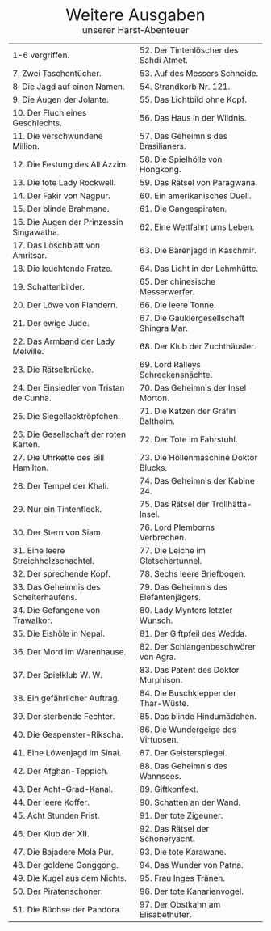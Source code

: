 
<div style="font-size: xx-large; text-align: center;">Weitere Ausgaben</div>
<div style="font-size: large; text-align: center;">unserer Harst-Abenteuer</div>

<table>
<tr><td>1-6 vergriffen.</td><td>52. Der Tintenlöscher des Sahdi Atmet.</td></tr>
<tr><td>7. Zwei Taschentücher.</td><td>53. Auf des Messers Schneide.</td></tr>
<tr><td>8. Die Jagd auf einen Namen.</td><td>54. Strandkorb Nr. 121.</td></tr>
<tr><td>9. Die Augen der Jolante. </td><td>55. Das Lichtbild ohne Kopf.</td></tr>
<tr><td>10. Der Fluch eines Geschlechts.</td><td>56. Das Haus in der Wildnis.</td></tr>
<tr><td>11. Die verschwundene Million.</td><td>57. Das Geheimnis des Brasilianers.</td></tr>
<tr><td>12. Die Festung des All Azzim.</td><td>58. Die Spielhölle von Hongkong.</td></tr>
<tr><td>13. Die tote Lady Rockwell.</td><td>59. Das Rätsel von Paragwana.</td></tr>
<tr><td>14. Der Fakir von Nagpur.</td><td>60. Ein amerikanisches Duell.</td></tr>
<tr><td>15. Der blinde Brahmane.</td><td>61. Die Gangespiraten.</td></tr>
<tr><td>16. Die Augen der Prinzessin Singawatha.</td><td>62. Eine Wettfahrt ums Leben.</td></tr>
<tr><td>17. Das Löschblatt von Amritsar.</td><td>63. Die Bärenjagd in Kaschmir.</td></tr>
<tr><td>18. Die leuchtende Fratze.</td><td>64. Das Licht in der Lehmhütte.</td></tr>
<tr><td>19. Schattenbilder.</td><td>65. Der chinesische Messerwerfer.</td></tr>
<tr><td>20. Der Löwe von Flandern.</td><td>66. Die leere Tonne.</td></tr>
<tr><td>21. Der ewige Jude.</td><td>67. Die Gauklergesellschaft Shingra Mar.</td></tr>
<tr><td>22. Das Armband der Lady Melville.</td><td>68. Der Klub der Zuchthäusler.</td></tr>
<tr><td>23. Die Rätselbrücke.</td><td>69. Lord Ralleys Schreckensnächte.</td></tr>
<tr><td>24. Der Einsiedler von Tristan de Cunha.</td><td>70. Das Geheimnis der Insel Morton.</td></tr>
<tr><td>25. Die Siegellacktröpfchen.</td><td>71. Die Katzen der Gräfin Baltholm.</td></tr>
<tr><td>26. Die Gesellschaft der roten Karten.</td><td>72. Der Tote im Fahrstuhl.</td></tr>
<tr><td>27. Die Uhrkette des Bill Hamilton.</td><td>73. Die Höllenmaschine Doktor Blucks.</td></tr>
<tr><td>28. Der Tempel der Khali.</td><td>74. Das Geheimnis der Kabine 24.</td></tr>
<tr><td>29. Nur ein Tintenfleck.</td><td>75. Das Rätsel der Trollhätta-Insel.</td></tr>
<tr><td>30. Der Stern von Siam.</td><td>76. Lord Plemborns Verbrechen.</td></tr>
<tr><td>31. Eine leere Streichholzschachtel.</td><td>77. Die Leiche im Gletschertunnel.</td></tr>
<tr><td>32. Der sprechende Kopf.</td><td>78. Sechs leere Briefbogen.</td></tr>
<tr><td>33. Das Geheimnis des Scheiterhaufens.</td><td>79. Das Geheimnis des Elefantenjägers.</td></tr>
<tr><td>34. Die Gefangene von Trawalkor.</td><td>80. Lady Myntors letzter Wunsch.</td></tr>
<tr><td>35. Die Eishöle in Nepal.</td><td>81. Der Giftpfeil des Wedda.</td></tr>
<tr><td>36. Der Mord im Warenhause.</td><td>82. Der Schlangenbeschwörer von Agra.</td></tr>
<tr><td>37. Der Spielklub W. W.</td><td>83. Das Patent des Doktor Murphison.</td></tr>
<tr><td>38. Ein gefährlicher Auftrag.</td><td>84. Die Buschklepper der Thar-Wüste.</td></tr>
<tr><td>39. Der sterbende Fechter.</td><td>85. Das blinde Hindumädchen.</td></tr>
<tr><td>40. Die Gespenster-Rikscha.</td><td>86. Die Wundergeige des Virtuosen.</td></tr>
<tr><td>41. Eine Löwenjagd im Sinai.</td><td>87. Der Geisterspiegel.</td></tr>
<tr><td>42. Der Afghan-Teppich.</td><td>88. Das Geheimnis des Wannsees.</td></tr>
<tr><td>43. Der Acht-Grad-Kanal.</td><td>89. Giftkonfekt.</td></tr>
<tr><td>44. Der leere Koffer.</td><td>90. Schatten an der Wand.</td></tr>
<tr><td>45. Acht Stunden Frist.</td><td>91. Der tote Zigeuner.</td></tr>
<tr><td>46. Der Klub der XII.</td><td>92. Das Rätsel der Schoneryacht.</td></tr>
<tr><td>47. Die Bajadere Mola Pur.</td><td>93. Die tote Karawane.</td></tr>
<tr><td>48. Der goldene Gonggong.</td><td>94. Das Wunder von Patna.</td></tr>
<tr><td>49. Die Kugel aus dem Nichts.</td><td>95. Frau Inges Tränen.</td></tr>
<tr><td>50. Der Piratenschoner.</td><td>96. Der tote Kanarienvogel.</td></tr>
<tr><td>51. Die Büchse der Pandora.</td><td>97. Der Obstkahn am Elisabethufer.</td></tr>
</table>

